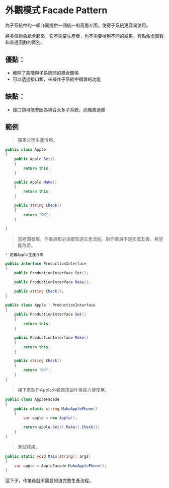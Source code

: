 # 外觀模式 Facade Pattern

為子系統中的一組介面提供一個統一的高層介面，使得子系統更容易使用。

將多個對象組合起來，它不需要生產者，也不需要得到不同的結果。有點像虛函數和普通函數的區別。

## 優點：

* 解除了高階與子系統間的耦合關係
* 可以透過接口類，來操作子系統中複雜的功能

## 缺點：

* 接口類可能會因為耦合太多子系統，而職責過重

## 範例

> 蘋果公司生產情境。

```C#
public class Apple
{
    public Apple Set()
    {
        return this;
    }

    public Apple Make()
    {
        return this;
    }

    public string Check()
    {
        return "OK";
    }

}
```

> 當老闆發現，作業員都必須要知道生產流程。對作業員不是那麼友善，希望能改善。

```C#
* 定義Apple生產介面

public interface ProductionInterface
{
    public ProductionInterface Set();

    public ProductionInterface Make();

    public string Check();
}

public class Apple : ProductionInterface
{
    public ProductionInterface Set()
    {
        return this;
    }

    public ProductionInterface Make()
    {
        return this;
    }

    public string Check()
    {
        return "OK";
    }
}
```

> 接下來製作Apple外觀器來讓作業員方便使用。

```C#
public class AppleFacade
{
    public static string MakeApplePhone()
    {
        var apple = new Apple();

        return apple.Set().Make().Check();
    }
}
```

> 測試結果。

```C#
public static void Main(string[] args)
{
    var apple = AppleFacade.MakeApplePhone();
}
```

這下子，作業員就不需要知道完整生產流程。